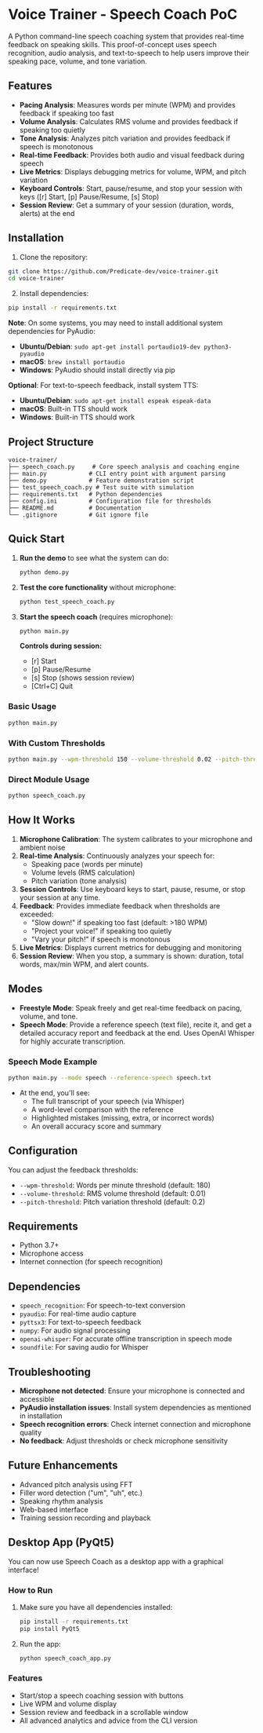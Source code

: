 # Voice Trainer - Speech Coach PoC

A Python command-line speech coaching system that provides real-time feedback on speaking skills. This proof-of-concept uses speech recognition, audio analysis, and text-to-speech to help users improve their speaking pace, volume, and tone variation.

## Features

- **Pacing Analysis**: Measures words per minute (WPM) and provides feedback if speaking too fast
- **Volume Analysis**: Calculates RMS volume and provides feedback if speaking too quietly
- **Tone Analysis**: Analyzes pitch variation and provides feedback if speech is monotonous
- **Real-time Feedback**: Provides both audio and visual feedback during speech
- **Live Metrics**: Displays debugging metrics for volume, WPM, and pitch variation
- **Keyboard Controls**: Start, pause/resume, and stop your session with keys ([r] Start, [p] Pause/Resume, [s] Stop)
- **Session Review**: Get a summary of your session (duration, words, alerts) at the end

## Installation

1. Clone the repository:
```bash
git clone https://github.com/Predicate-dev/voice-trainer.git
cd voice-trainer
```

2. Install dependencies:
```bash
pip install -r requirements.txt
```

**Note**: On some systems, you may need to install additional system dependencies for PyAudio:
- **Ubuntu/Debian**: `sudo apt-get install portaudio19-dev python3-pyaudio`
- **macOS**: `brew install portaudio`
- **Windows**: PyAudio should install directly via pip

**Optional**: For text-to-speech feedback, install system TTS:
- **Ubuntu/Debian**: `sudo apt-get install espeak espeak-data`
- **macOS**: Built-in TTS should work
- **Windows**: Built-in TTS should work

## Project Structure

```
voice-trainer/
├── speech_coach.py     # Core speech analysis and coaching engine
├── main.py            # CLI entry point with argument parsing
├── demo.py            # Feature demonstration script
├── test_speech_coach.py # Test suite with simulation
├── requirements.txt   # Python dependencies
├── config.ini         # Configuration file for thresholds
├── README.md          # Documentation
└── .gitignore         # Git ignore file
```

## Quick Start

1. **Run the demo** to see what the system can do:
   ```bash
   python demo.py
   ```

2. **Test the core functionality** without microphone:
   ```bash
   python test_speech_coach.py
   ```

3. **Start the speech coach** (requires microphone):
   ```bash
   python main.py
   ```
   
   **Controls during session:**
   - [r] Start
   - [p] Pause/Resume
   - [s] Stop (shows session review)
   - [Ctrl+C] Quit

### Basic Usage
```bash
python main.py
```

### With Custom Thresholds
```bash
python main.py --wpm-threshold 150 --volume-threshold 0.02 --pitch-threshold 0.3
```

### Direct Module Usage
```bash
python speech_coach.py
```

## How It Works

1. **Microphone Calibration**: The system calibrates to your microphone and ambient noise
2. **Real-time Analysis**: Continuously analyzes your speech for:
   - Speaking pace (words per minute)
   - Volume levels (RMS calculation)
   - Pitch variation (tone analysis)
3. **Session Controls**: Use keyboard keys to start, pause, resume, or stop your session at any time.
4. **Feedback**: Provides immediate feedback when thresholds are exceeded:
   - "Slow down!" if speaking too fast (default: >180 WPM)
   - "Project your voice!" if speaking too quietly
   - "Vary your pitch!" if speech is monotonous
5. **Live Metrics**: Displays current metrics for debugging and monitoring
6. **Session Review**: When you stop, a summary is shown: duration, total words, max/min WPM, and alert counts.

## Modes

- **Freestyle Mode**: Speak freely and get real-time feedback on pacing, volume, and tone.
- **Speech Mode**: Provide a reference speech (text file), recite it, and get a detailed accuracy report and feedback at the end. Uses OpenAI Whisper for highly accurate transcription.

### Speech Mode Example
```bash
python main.py --mode speech --reference-speech speech.txt
```
- At the end, you'll see:
  - The full transcript of your speech (via Whisper)
  - A word-level comparison with the reference
  - Highlighted mistakes (missing, extra, or incorrect words)
  - An overall accuracy score and summary

## Configuration

You can adjust the feedback thresholds:

- `--wpm-threshold`: Words per minute threshold (default: 180)
- `--volume-threshold`: RMS volume threshold (default: 0.01)
- `--pitch-threshold`: Pitch variation threshold (default: 0.2)

## Requirements

- Python 3.7+
- Microphone access
- Internet connection (for speech recognition)

## Dependencies

- `speech_recognition`: For speech-to-text conversion
- `pyaudio`: For real-time audio capture
- `pyttsx3`: For text-to-speech feedback
- `numpy`: For audio signal processing
- `openai-whisper`: For accurate offline transcription in speech mode
- `soundfile`: For saving audio for Whisper

## Troubleshooting

- **Microphone not detected**: Ensure your microphone is connected and accessible
- **PyAudio installation issues**: Install system dependencies as mentioned in installation
- **Speech recognition errors**: Check internet connection and microphone quality
- **No feedback**: Adjust thresholds or check microphone sensitivity

## Future Enhancements

- Advanced pitch analysis using FFT
- Filler word detection ("um", "uh", etc.)
- Speaking rhythm analysis
- Web-based interface
- Training session recording and playback

## Desktop App (PyQt5)

You can now use Speech Coach as a desktop app with a graphical interface!

### How to Run

1. Make sure you have all dependencies installed:
   ```sh
   pip install -r requirements.txt
   pip install PyQt5
   ```
2. Run the app:
   ```sh
   python speech_coach_app.py
   ```

### Features
- Start/stop a speech coaching session with buttons
- Live WPM and volume display
- Session review and feedback in a scrollable window
- All advanced analytics and advice from the CLI version
